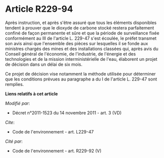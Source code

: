 # Article R229-94

Après instruction, et après s'être assuré que tous les éléments disponibles tendent à prouver que le dioxyde de carbone
stocké restera parfaitement confiné de façon permanente et sûre et que la période de surveillance fixée conformément au III
de l'article L. 229-47 s'est écoulée, le préfet transmet son avis ainsi que l'ensemble des pièces sur lesquelles il se fonde
aux ministres chargés des mines et des installations classées qui, après avis du Conseil général de l'économie, de
l'industrie, de l'énergie et des technologies et de la mission interministérielle de l'eau, élaborent un projet de décision
dans un délai de six mois.

Ce projet de décision vise notamment la méthode utilisée pour déterminer que les conditions prévues au paragraphe a du I de
l'article L. 229-47 sont remplies.

**Liens relatifs à cet article**

_Modifié par_:

  - Décret n°2011-1523 du 14 novembre 2011 - art. 3 (VD)

_Cite_:

  - Code de l'environnement - art. L229-47

_Cité par_:

  - Code de l'environnement - art. R229-92 (V)
